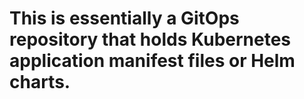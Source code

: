 # This is essentially a GitOps repository that holds Kubernetes application manifest files or Helm charts.  
